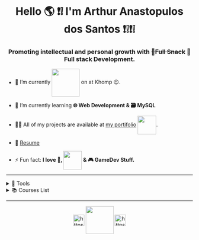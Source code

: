 <h1 align="center">Hello 🌎 ❗️❕ I'm Arthur Anastopulos dos Santos ❗️❕❗️❕ </h1>
<h3 align="center">Promoting intellectual and personal growth with <s>🍪Full Snack</s> 🚀Full stack Development.</h3>

- 🔭 I’m currently <img align="center" src="https://media4.giphy.com/media/h1zoxLAylyAwFNSScT/giphy.gif" width="75" height="75"> on at Khomp 😉.

- 🌱 I’m currently learning **🌐 Web Development & 🗃 MySQL**

- 👨‍💻 All of my projects are available at [my portifolio](https://arthuranastopulos.github.io/) <img align="center" src="https://media1.giphy.com/media/RiE7uJn2OVKyebTJLM/giphy.gif" width="50" height="50">.

- 📝 [Resume](https://drive.google.com/file/d/13QOJ3qLkvXPprCfTiVRtww61cZy5-Gwj/view?usp=sharing)

- ⚡ Fun fact: **I love 🍕, <img align="center" src="https://media3.giphy.com/media/XZUnNVhfG5yMK1T07I/giphy.gif" width="50" height="50"> & 🎮 GameDev Stuff.**

---

<details>
<summary>🧰 Tools</summary>

</details>

<details>
<summary>📚 Courses List</summary>

| Course | Place | Hours |
| :---: | :---: | :---: |
| Matlab - IFSC | São José-SC | 66 Hr |
| [The Web Developer Bootcamp](https://www.udemy.com/course/the-web-developer-bootcamp/) | Udemy | 64Hr |
| [Docker and Kubernetes: The Complete Guide](https://www.udemy.com/course/docker-and-kubernetes-the-complete-guide/) | Udemy | 22 Hr |
| [Spring & Hibernate for Beginners (includes Spring Boot)](https://www.udemy.com/course/spring-hibernate-tutorial/) | Udemy | 41 Hr |
| [The Advanced Web Developer Bootcamp](https://www.udemy.com/course/the-advanced-web-developer-bootcamp/) | Udemy | 34 Hr |

</details>

---

<p align="center">
<a href="https://twitter.com/arntpls" target="blank"><img align="center" src="https://cdn.jsdelivr.net/npm/simple-icons@3.0.1/icons/twitter.svg" alt="https://twitter.com/arntpls" height="30" width="30" /></a>
<img align="center" src="https://user-images.githubusercontent.com/5713670/87202985-820dcb80-c2b6-11ea-9f56-7ec461c497c3.gif" width="75" height="75">
<a href="https://www.linkedin.com/in/arthur-anastopulos-6171b01a6/" target="blank"><img align="center" src="https://cdn.jsdelivr.net/npm/simple-icons@3.0.1/icons/linkedin.svg" alt="https://www.linkedin.com/in/arthur-anastopulos-6171b01a6/" height="30" width="30" /></a>
</p>
